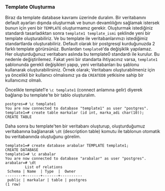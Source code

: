 ### Template Oluşturma

Biraz da template database kavramı üzerinde duralım. 
Bir veritabanını default ayarları dışında oluşturmak ve bunun devamlılığını sağlamak istersek bunun için yeni bir `TEMPLATE` oluşturmamız gerekir. Oluşturmak istediğiniz standardı tasarladıktan sonra `template1 template_ismi` şeklinde yeni bir template oluşturabiliriz. Ve bu template ile veritabanlarımızı istediğimiz standartlarda oluşturabiliriz.
Default olarak bir postgresql kurduğunuzda 2 farklı template görürsünüz. Bunlardan `template0`'da değişiklik yapılamaz. Her oluşturduğunuz veritabanı aslında bu template0 standardı ile kurulur. Bu nedenle değiştirilemez. 
Fakat yeni bir standarta ihtiyacınız varsa, `template1` şablonunda gerekli değişikleri yapıp, yeni veritabanları bu şablonu kullanarak oluşturabilirsiniz. Örnek olarak;
Veritabanı oluşturabilmeniz için ya öncelikli bir kullanıcı olmalısınız ya da `CREATEDB` yetkisine sahip bir kullanıcınız olmalı. 

Öncelikle template1'e `\c template1` (connect anlamına gelir) diyerek bağlanıp bu template'te bir tablo oluşturalım.
```
postgres=# \c template1
You are now connected to database "template1" as user "postgres".
template1=# create table markalar (id int, marka_adi char(10));
CREATE TABLE
```
Daha sonra bu template'ten bir veritabanı oluşturup, oluşturduğumuz veritabanına bağlanarak `\dt` (description table) komutu ile tablonun otomatik bu veritabanında oluştuğunu görelim.

```
template1=# create database arabalar TEMPLATE template1;
CREATE DATABASE
template1=# \c arabalar 
You are now connected to database "arabalar" as user "postgres".
arabalar=# \dt
         List of relations
 Schema | Name  | Type  |  Owner   
--------+-------+-------+----------
 public | markalar | table | postgres
(1 row)
```
